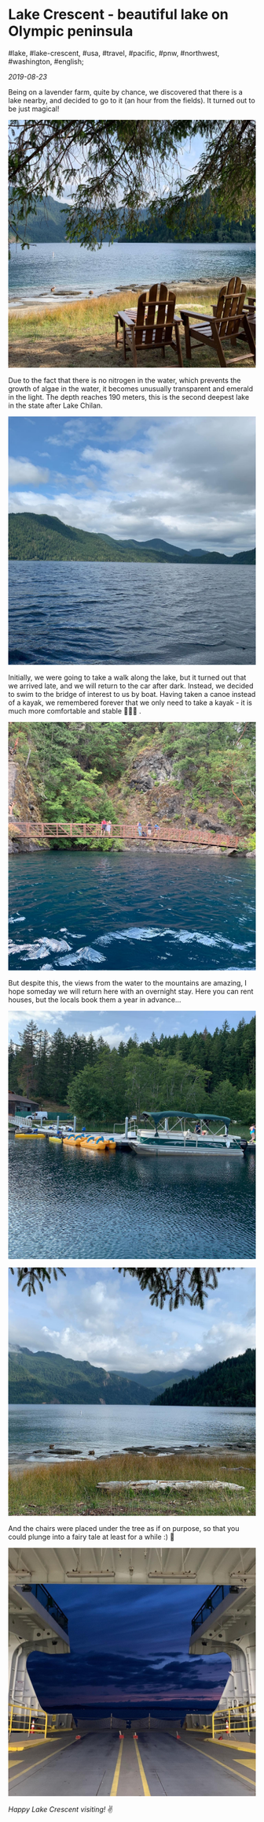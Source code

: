 # Lake Crescent - beautiful lake on Olympic peninsula

#lake, #lake-crescent, #usa, #travel, #pacific, #pnw, #northwest, #washington, #english;

_2019-08-23_

Being on a lavender farm, quite by chance, we discovered that there is a lake nearby, and decided to go to it (an hour from the fields). It turned out to be just magical!

![Lake Crescent, WA](/images/lake-crescent-beautiful-lake-on-olympic-peninsula/1.jpg "Lake Crescent, WA")

Due to the fact that there is no nitrogen in the water, which prevents the growth of algae in the water, it becomes unusually transparent and emerald in the light. The depth reaches 190 meters, this is the second deepest lake in the state after Lake Chilan.

![Lake Crescent view, WA](/images/lake-crescent-beautiful-lake-on-olympic-peninsula/2.jpg "Lake Crescent view, WA")

Initially, we were going to take a walk along the lake, but it turned out that we arrived late, and we will return to the car after dark. Instead, we decided to swim to the bridge of interest to us by boat. Having taken a canoe instead of a kayak, we remembered forever that we only need to take a kayak - it is much more comfortable and stable 🚣🏻‍♀️ .

![Lake Crescent bridge, WA](/images/lake-crescent-beautiful-lake-on-olympic-peninsula/3.jpg "Lake Crescent bridge, WA")

But despite this, the views from the water to the mountains are amazing, I hope someday we will return here with an overnight stay. Here you can rent houses, but the locals book them a year in advance…

![Lake Crescent catamarans, WA](/images/lake-crescent-beautiful-lake-on-olympic-peninsula/4.jpg "Lake Crescent catamarans, WA")

![Lake Crescent, WA](/images/lake-crescent-beautiful-lake-on-olympic-peninsula/5.jpg "Lake Crescent, WA")

And the chairs were placed under the tree as if on purpose, so that you could plunge into a fairy tale at least for a while :) 🌄

![Lake Crescent back to home, WA](/images/lake-crescent-beautiful-lake-on-olympic-peninsula/6.jpg "Lake Crescent, WA")

_Happy Lake Crescent visiting!_ :v:

